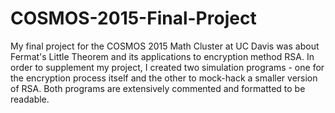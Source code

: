 # COSMOS-2015-Final-Project
My final project for the COSMOS 2015 Math Cluster at UC Davis was about Fermat's Little Theorem and its applications to encryption method RSA. In order to supplement my project, I created two simulation programs - one for the encryption process itself and the other to mock-hack a smaller version of RSA. Both programs are extensively commented and formatted to be readable.
